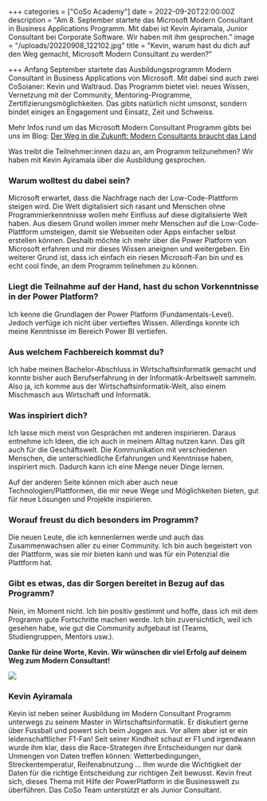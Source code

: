 +++
categories = ["CoSo Academy"]
date = 2022-09-20T22:00:00Z
description = "Am 8. September startete das Microsoft Modern Consultant in Business Applications Programm. Mit dabei ist Kevin Ayiramala, Junior Consultant bei Corporate Software. Wir haben mit ihm gesprochen."
image = "/uploads/20220908_122102.jpg"
title = "Kevin, warum hast du dich auf den Weg gemacht, Microsoft Modern Consultant zu werden?"

+++
Anfang September startete das Ausbildungsprogramm Modern Consultant in Business Applications von Microsoft. Mit dabei sind auch zwei CoSoianer: Kevin und Waltraud. Das Programm bietet viel: neues Wissen, Vernetzung mit der Community, Mentoring-Programme, Zertifizierungsmöglichkeiten. Das gibts natürlich nicht umsonst, sondern bindet einiges an Engagement und Einsatz, Zeit und Schweiss. 

Mehr Infos rund um das Microsoft Modern Consultant Programm gibts bei uns im Blog: [Der Weg in die Zukunft: Modern Consultants braucht das Land](https://www.corporatesoftware.ch/blog/der-weg-in-die-zukunft-modern-consultants-braucht-das-land/ "Blog-Artikel zum Modern Consultant Programm")

Was treibt die Teilnehmer:innen dazu an, am Programm teilzunehmen? Wir haben mit Kevin Ayiramala über die Ausbildung gesprochen. 

### Warum wolltest du dabei sein?

Microsoft erwartet, dass die Nachfrage nach der Low-Code-Plattform steigen wird. Die Welt digitalisiert sich rasant und Menschen ohne Programmierkenntnisse wollen mehr Einfluss auf diese digitalisierte Welt haben. Aus diesem Grund wollen immer mehr Menschen auf die Low-Code-Plattform umsteigen, damit sie Webseiten oder Apps einfacher selbst erstellen können. Deshalb möchte ich mehr über die Power Platform von Microsoft erfahren und mir dieses Wissen aneignen und weitergeben. Ein weiterer Grund ist, dass ich einfach ein riesen Microsoft-Fan bin und es echt cool finde, an dem Programm teilnehmen zu können.

### Liegt die Teilnahme auf der Hand, hast du schon Vorkenntnisse in der Power Platform?

Ich kenne die Grundlagen der Power Platform (Fundamentals-Level). Jedoch verfüge ich nicht über vertieftes Wissen. Allerdings konnte ich meine Kenntnisse im Bereich Power BI vertiefen.

### Aus welchem Fachbereich kommst du?

Ich habe meinen Bachelor-Abschluss in Wirtschaftsinformatik gemacht und konnte bisher auch Berufserfahrung in der Informatik-Arbeitswelt sammeln. Also ja, ich komme aus der Wirtschaftsinformatik-Welt, also einem Mischmasch aus Wirtschaft und Informatik.  

### Was inspiriert dich?

Ich lasse mich meist von Gesprächen mit anderen inspirieren. Daraus entnehme ich Ideen, die ich auch in meinem Alltag nutzen kann. Das gilt auch für die Geschäftswelt. Die Kommunikation mit verschiedenen Menschen, die unterschiedliche Erfahrungen und Kenntnisse haben, inspiriert mich. Dadurch kann ich eine Menge neuer Dinge lernen.

Auf der anderen Seite können mich aber auch neue Technologien/Plattformen, die mir neue Wege und Möglichkeiten bieten, gut für neue Lösungen und Projekte inspirieren.

### Worauf freust du dich besonders im Programm?

Die neuen Leute, die ich kennenlernen werde und auch das Zusammenwachsen aller zu einer Community. Ich bin auch begeistert von der Plattform, was sie mir bieten kann und was für ein Potenzial die Plattform hat.

### Gibt es etwas, das dir Sorgen bereitet in Bezug auf das Programm?

Nein, im Moment nicht. Ich bin positiv gestimmt und hoffe, dass ich mit dem Programm gute Fortschritte machen werde. Ich bin zuversichtlich, weil ich gesehen habe, wie gut die Community aufgebaut ist (Teams, Studiengruppen, Mentors usw.).

**Danke für deine Worte, Kevin. Wir wünschen dir viel Erfolg auf deinem Weg zum Modern Consultant!** 

![](/uploads/kevinayiramala.png)

### **Kevin Ayiramala**

Kevin ist neben seiner Ausbildung im Modern Consultant Programm unterwegs zu seinem Master in Wirtschaftsinformatik. Er diskutiert gerne über Fussball und powert sich beim Joggen aus. Vor allem aber ist er ein leidenschaftlicher F1-Fan! Seit seiner Kindheit schaut er F1 und irgendwann wurde ihm klar, dass die Race-Strategen ihre Entscheidungen nur dank Unmengen von Daten treffen können: Wetterbedingungen, Streckentemperatur, Reifenabnutzung … Ihm wurde die Wichtigkeit der Daten für die richtige Entscheidung zur richtigen Zeit bewusst. Kevin freut sich, dieses Thema mit Hilfe der PowerPlatform in die Businesswelt zu überführen. Das CoSo Team unterstützt er als Junior Consultant.